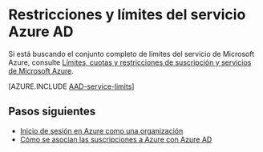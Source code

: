 <properties
	pageTitle="Restricciones y límites del servicio Azure AD"
	description="Restricciones de uso y otros límites de servicio para el servicio Azure Active Directory."
	services="active-directory"
	documentationCenter=""
	authors="curtand"
	manager="stevenpo"
	editor=""/>

<tags
	ms.service="active-directory"
	ms.devlang="na"
	ms.topic="article"
	ms.tgt_pltfrm="na"
	ms.workload="identity"
	ms.date="02/01/2016"
	ms.author="curtand"/>

# Restricciones y límites del servicio Azure AD

Si está buscando el conjunto completo de límites del servicio de Microsoft Azure, consulte [Límites, cuotas y restricciones de suscripción y servicios de Microsoft Azure](../azure-subscription-service-limits.md).

[AZURE.INCLUDE [AAD-service-limits](../../includes/active-directory-service-limits-include.md)]

## Pasos siguientes
- [Inicio de sesión en Azure como una organización](sign-up-organization.md)
- [Cómo se asocian las suscripciones a Azure con Azure AD](active-directory-how-subscriptions-associated-directory.md)

<!---HONumber=AcomDC_0204_2016-->